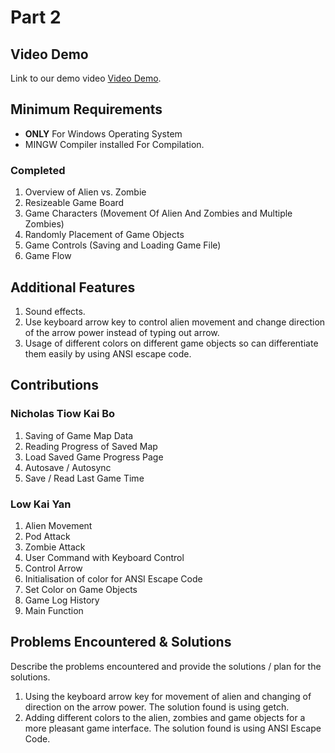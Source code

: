 # Part 2

## Video Demo

Link to our demo video [Video Demo](https://youtu.be/kB-EhNpGuqU).

## Minimum Requirements
- **ONLY** For Windows Operating System
- MINGW Compiler installed For Compilation.

### Completed

1. Overview of Alien vs. Zombie
2. Resizeable Game Board
3. Game Characters (Movement Of Alien And Zombies and Multiple Zombies)
6. Randomly Placement of Game Objects 
7. Game Controls (Saving and Loading Game File)
8. Game Flow

## Additional Features

1. Sound effects.
2. Use keyboard arrow key to control alien movement and change direction of the arrow power instead of typing out arrow.
3. Usage of different colors on different game objects so can differentiate them easily by using ANSI escape code.

## Contributions

### Nicholas Tiow Kai Bo

1. Saving of Game Map Data 
2. Reading Progress of Saved Map
3. Load Saved Game Progress Page
4. Autosave / Autosync
5. Save / Read Last Game Time

### Low Kai Yan

1. Alien Movement
2. Pod Attack
3. Zombie Attack
4. User Command with Keyboard Control
5. Control Arrow 
6. Initialisation of color for ANSI Escape Code
7. Set Color on Game Objects
8. Game Log History 
9. Main Function 

## Problems Encountered & Solutions

Describe the problems encountered and provide the solutions / plan for the solutions.
1. Using the keyboard arrow key for movement of alien and changing of direction on the arrow power. The solution found is using getch.
2. Adding different colors to the alien, zombies and game objects for a more pleasant game interface. The solution found is using ANSI Escape Code.
